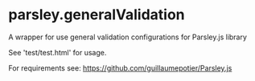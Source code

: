 parsley.generalValidation
=========================

A wrapper for use general validation configurations for Parsley.js library

See 'test/test.html' for usage.

For requirements see:
https://github.com/guillaumepotier/Parsley.js

